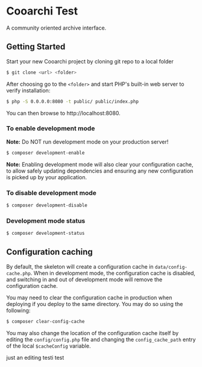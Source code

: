 # Cooarchi Test

A community oriented archive interface.

## Getting Started

Start your new Cooarchi project by cloning git repo to a local folder

```bash
$ git clone <url> <folder>
```

After choosing go to the
`<folder>` and start PHP's built-in web server to verify installation:

```bash
$ php -S 0.0.0.0:8080 -t public/ public/index.php
```

You can then browse to http://localhost:8080.

### To enable development mode

**Note:** Do NOT run development mode on your production server!

```bash
$ composer development-enable
```

**Note:** Enabling development mode will also clear your configuration cache, to 
allow safely updating dependencies and ensuring any new configuration is picked 
up by your application.

### To disable development mode

```bash
$ composer development-disable
```

### Development mode status

```bash
$ composer development-status
```

## Configuration caching

By default, the skeleton will create a configuration cache in
`data/config-cache.php`. When in development mode, the configuration cache is
disabled, and switching in and out of development mode will remove the
configuration cache.

You may need to clear the configuration cache in production when deploying if
you deploy to the same directory. You may do so using the following:

```bash
$ composer clear-config-cache
```

You may also change the location of the configuration cache itself by editing
the `config/config.php` file and changing the `config_cache_path` entry of the
local `$cacheConfig` variable.

just an editing testi test
